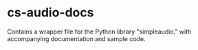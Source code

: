 # cs-audio-docs
Contains a wrapper file for the Python library "simpleaudio," with accompanying documentation and sample code.
